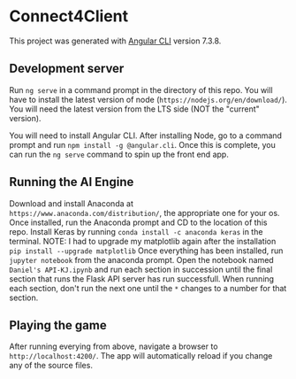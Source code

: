 # Connect4Client
This project was generated with [Angular CLI](https://github.com/angular/angular-cli) version 7.3.8.

## Development server
Run `ng serve` in a command prompt in the directory of this repo. You will have to install the latest version of node (`https://nodejs.org/en/download/`). You will need the latest version from the LTS side (NOT the "current" version).

You will need to install Angular CLI. After installing Node, go to a command prompt and run `npm install -g @angular.cli`. Once this is complete, you can run the `ng serve` command to spin up the front end app.

## Running the AI Engine
Download and install Anaconda at `https://www.anaconda.com/distribution/`, the appropriate one for your os.
Once installed, run the Anaconda prompt and CD to the location of this repo.
Install Keras by running `conda install -c anaconda keras` in the terminal.
NOTE: I had to upgrade my matplotlib again after the installation `pip install --upgrade matplotlib`
Once everything has been installed, run `jupyter notebook` from the anaconda prompt.
Open the notebook named `Daniel's API-KJ.ipynb` and run each section in succession until the final section that runs the Flask API server has run successfull. When running each section, don't run the next one until the `*` changes to a number for that section.

## Playing the game
After running everying from above, navigate a browser to `http://localhost:4200/`. The app will automatically reload if you change any of the source files.
